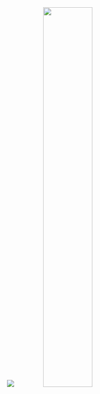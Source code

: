 <div align="center">
  <div display="gird" grid-template-colmns: 1fr 1fr>
    <img src="https://github-readme-stats.vercel.app/api/top-langs/?username=Saccharin01&exclude_repo=Saccharin01.github.io&layout=compact&theme=tokyonight" />
    <img src="https://github-readme-stats.vercel.app/api?username=Saccharin01&theme=tokyonight&show_icons=true" width="47%"/>
  </div>
</div>
